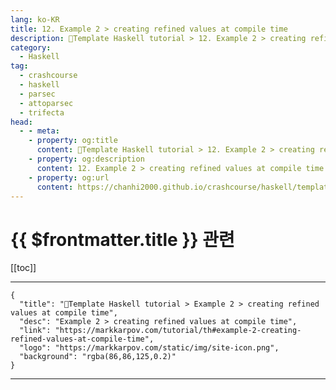 ```yaml
---
lang: ko-KR
title: 12. Example 2 > creating refined values at compile time
description: 🐑Template Haskell tutorial > 12. Example 2 > creating refined values at compile time
category:
  - Haskell
tag: 
  - crashcourse
  - haskell
  - parsec
  - attoparsec
  - trifecta
head:
  - - meta:
    - property: og:title
      content: 🐑Template Haskell tutorial > 12. Example 2 > creating refined values at compile time
    - property: og:description
      content: 12. Example 2 > creating refined values at compile time
    - property: og:url
      content: https://chanhi2000.github.io/crashcourse/haskell/template-haskell/12.html
---
```


# {{ $frontmatter.title }} 관련

[[toc]]

---

```component VPCard
{
  "title": "🐑Template Haskell tutorial > Example 2 > creating refined values at compile time",
  "desc": "Example 2 > creating refined values at compile time",
  "link": "https://markkarpov.com/tutorial/th#example-2-creating-refined-values-at-compile-time",
  "logo": "https://markkarpov.com/static/img/site-icon.png",
  "background": "rgba(86,86,125,0.2)"
}
```

---

<TagLinks />